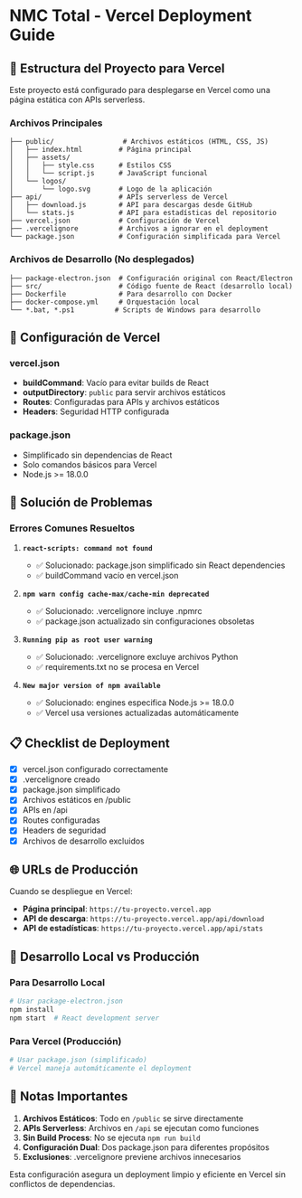 # NMC Total - Vercel Deployment Guide

## 📁 Estructura del Proyecto para Vercel

Este proyecto está configurado para desplegarse en Vercel como una página estática con APIs serverless.

### Archivos Principales

```
├── public/                 # Archivos estáticos (HTML, CSS, JS)
│   ├── index.html         # Página principal
│   ├── assets/
│   │   ├── style.css      # Estilos CSS
│   │   └── script.js      # JavaScript funcional
│   └── logos/
│       └── logo.svg       # Logo de la aplicación
├── api/                   # APIs serverless de Vercel
│   ├── download.js        # API para descargas desde GitHub
│   └── stats.js           # API para estadísticas del repositorio
├── vercel.json            # Configuración de Vercel
├── .vercelignore          # Archivos a ignorar en el deployment
└── package.json           # Configuración simplificada para Vercel
```

### Archivos de Desarrollo (No desplegados)

```
├── package-electron.json  # Configuración original con React/Electron
├── src/                   # Código fuente de React (desarrollo local)
├── Dockerfile             # Para desarrollo con Docker
├── docker-compose.yml     # Orquestación local
└── *.bat, *.ps1          # Scripts de Windows para desarrollo
```

## 🚀 Configuración de Vercel

### vercel.json

- **buildCommand**: Vacío para evitar builds de React
- **outputDirectory**: `public` para servir archivos estáticos
- **Routes**: Configuradas para APIs y archivos estáticos
- **Headers**: Seguridad HTTP configurada

### package.json

- Simplificado sin dependencias de React
- Solo comandos básicos para Vercel
- Node.js >= 18.0.0

## 🔧 Solución de Problemas

### Errores Comunes Resueltos

1. **`react-scripts: command not found`**
   - ✅ Solucionado: package.json simplificado sin React dependencies
   - ✅ buildCommand vacío en vercel.json

2. **`npm warn config cache-max/cache-min deprecated`**
   - ✅ Solucionado: .vercelignore incluye .npmrc
   - ✅ package.json actualizado sin configuraciones obsoletas

3. **`Running pip as root user warning`**
   - ✅ Solucionado: .vercelignore excluye archivos Python
   - ✅ requirements.txt no se procesa en Vercel

4. **`New major version of npm available`**
   - ✅ Solucionado: engines especifica Node.js >= 18.0.0
   - ✅ Vercel usa versiones actualizadas automáticamente

## 📋 Checklist de Deployment

- [x] vercel.json configurado correctamente
- [x] .vercelignore creado
- [x] package.json simplificado
- [x] Archivos estáticos en /public
- [x] APIs en /api
- [x] Routes configuradas
- [x] Headers de seguridad
- [x] Archivos de desarrollo excluidos

## 🌐 URLs de Producción

Cuando se despliegue en Vercel:

- **Página principal**: `https://tu-proyecto.vercel.app`
- **API de descarga**: `https://tu-proyecto.vercel.app/api/download`
- **API de estadísticas**: `https://tu-proyecto.vercel.app/api/stats`

## 🔄 Desarrollo Local vs Producción

### Para Desarrollo Local
```bash
# Usar package-electron.json
npm install
npm start  # React development server
```

### Para Vercel (Producción)
```bash
# Usar package.json (simplificado)
# Vercel maneja automáticamente el deployment
```

## 📝 Notas Importantes

1. **Archivos Estáticos**: Todo en `/public` se sirve directamente
2. **APIs Serverless**: Archivos en `/api` se ejecutan como funciones
3. **Sin Build Process**: No se ejecuta `npm run build`
4. **Configuración Dual**: Dos package.json para diferentes propósitos
5. **Exclusiones**: .vercelignore previene archivos innecesarios

Esta configuración asegura un deployment limpio y eficiente en Vercel sin conflictos de dependencias.